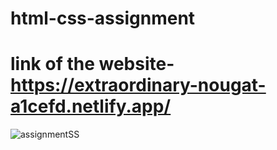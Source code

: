 # html-css-assignment
# link of the website- https://extraordinary-nougat-a1cefd.netlify.app/

![assignmentSS](https://github.com/MdShahriarFerdous/html-css-assignment/assets/109579505/182b8377-cc30-478d-a89b-1dc7a0ded02a)
